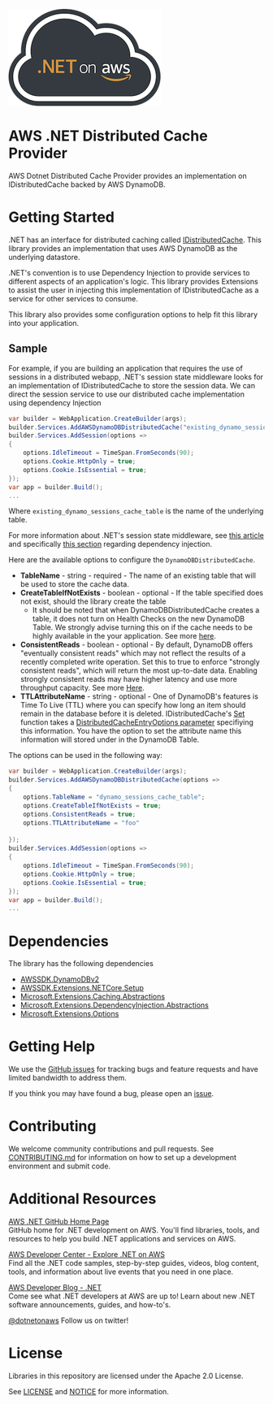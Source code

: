 ![.NET on AWS Banner](./logo.png ".NET on AWS")

# AWS .NET Distributed Cache Provider
AWS Dotnet Distributed Cache Provider provides an implementation on IDistributedCache backed by AWS DynamoDB.

# Getting Started
.NET has an interface for distributed caching called [IDistributedCache](https://docs.microsoft.com/en-us/aspnet/core/performance/caching/distributed?view=aspnetcore-6.0). This library provides an implementation that uses AWS DynamoDB as the underlying datastore.

.NET's convention is to use Dependency Injection to provide services to different aspects of an application's logic. This library provides Extensions to assist the user in injecting this implementation of IDistributedCache as a service for other services to consume. 

This library also provides some configuration options to help fit this library into your application.

## Sample
For example, if you are building an application that requires the use of sessions in a distributed webapp, .NET's session state middleware looks for an implementation of IDistributedCache to store the session data. We can direct the session service to use our distributed cache implementation using dependency Injection

```csharp
var builder = WebApplication.CreateBuilder(args);
builder.Services.AddAWSDynamoDBDistributedCache("existing_dynamo_sessions_cache_table");
builder.Services.AddSession(options =>
{
    options.IdleTimeout = TimeSpan.FromSeconds(90);
    options.Cookie.HttpOnly = true;
    options.Cookie.IsEssential = true;
});
var app = builder.Build();
...
```
Where `existing_dynamo_sessions_cache_table` is the name of the underlying table. 

For more information about .NET's session state middleware, see [this article](https://docs.microsoft.com/en-us/aspnet/core/fundamentals/app-state?view=aspnetcore-6.0) and specifically [this section](https://docs.microsoft.com/en-us/aspnet/core/fundamentals/app-state?view=aspnetcore-6.0#configure-session-state) regarding dependency injection.

Here are the available options to configure the `DynamoDBDistributedCache`.
* **TableName** - string - required - The name of an existing table that will be used to store the cache data.
* **CreateTableIfNotExists** - boolean - optional - If the table specified does not exist, should the library create the table
     * It should be noted that when DynamoDBDistributedCache creates a table, it does not turn on Health Checks on the new DynamoDB Table. We strongly advise turning this on if the cache needs to be highly available in the your application. See more [here](https://aws.amazon.com/builders-library/implementing-health-checks/).
* **ConsistentReads** - boolean - optional - By default, DynamoDB offers "eventually consistent reads" which may not reflect the results of a recently completed write operation. Set this to true to enforce "strongly consistent reads", which will return the most up-to-date data. Enabling strongly consistent reads may have higher latency and use more throughput capacity. See more [Here](https://docs.aws.amazon.com/amazondynamodb/latest/developerguide/HowItWorks.ReadConsistency.html).
* **TTLAttributeName** - string - optional - One of DynamoDB's features is Time To Live (TTL) where you can specify how long an item should remain in the database before it is deleted. IDistributedCache's [Set](https://docs.microsoft.com/en-us/dotnet/api/microsoft.extensions.caching.distributed.idistributedcache.set?view=dotnet-plat-ext-6.0#microsoft-extensions-caching-distributed-idistributedcache-set(system-string-system-byte()-microsoft-extensions-caching-distributed-distributedcacheentryoptions)) function takes a [DistributedCacheEntryOptions parameter](https://docs.microsoft.com/en-us/dotnet/api/microsoft.extensions.caching.distributed.distributedcacheentryoptions?view=dotnet-plat-ext-6.0) specifiying this information. You have the option to set the attribute name this information will stored under in the DynamoDB Table.

The options can be used in the following way:
```csharp
var builder = WebApplication.CreateBuilder(args);
builder.Services.AddAWSDynamoDBDistributedCache(options =>
{
    options.TableName = "dynamo_sessions_cache_table";
    options.CreateTableIfNotExists = true;
    options.ConsistentReads = true;
    options.TTLAttributeName = "foo"

});
builder.Services.AddSession(options =>
{
    options.IdleTimeout = TimeSpan.FromSeconds(90);
    options.Cookie.HttpOnly = true;
    options.Cookie.IsEssential = true;
});
var app = builder.Build();
...
```

# Dependencies

The library has the following dependencies
* [AWSSDK.DynamoDBv2](https://www.nuget.org/packages/AWSSDK.DynamoDBv2)
* [AWSSDK.Extensions.NETCore.Setup](https://www.nuget.org/packages/AWSSDK.Extensions.NETCore.Setup/)
* [Microsoft.Extensions.Caching.Abstractions](https://www.nuget.org/packages/Microsoft.Extensions.Caching.Abstractions)
* [Microsoft.Extensions.DependencyInjection.Abstractions](https://www.nuget.org/packages/Microsoft.Extensions.DependencyInjection.Abstractions)
* [Microsoft.Extensions.Options](https://www.nuget.org/packages/Microsoft.Extensions.Options)


# Getting Help

We use the [GitHub issues](https://github.com/aws/aws-dotnet-distributed-cache-provider/issues) for tracking bugs and feature requests and have limited bandwidth to address them.

If you think you may have found a bug, please open an [issue](https://github.com/aws/aws-dotnet-distributed-cache-provider/issues/new).

# Contributing

We welcome community contributions and pull requests. See
[CONTRIBUTING.md](./CONTRIBUTING.md) for information on how to set up a development environment and submit code.

# Additional Resources

[AWS .NET GitHub Home Page](https://github.com/aws/dotnet)  
GitHub home for .NET development on AWS. You'll find libraries, tools, and resources to help you build .NET applications and services on AWS.

[AWS Developer Center - Explore .NET on AWS](https://aws.amazon.com/developer/language/net/)  
Find all the .NET code samples, step-by-step guides, videos, blog content, tools, and information about live events that you need in one place.

[AWS Developer Blog - .NET](https://aws.amazon.com/blogs/developer/category/programing-language/dot-net/)  
Come see what .NET developers at AWS are up to!  Learn about new .NET software announcements, guides, and how-to's.

[@dotnetonaws](https://twitter.com/dotnetonaws)
Follow us on twitter!

# License

Libraries in this repository are licensed under the Apache 2.0 License.

See [LICENSE](./LICENSE) and [NOTICE](./NOTICE) for more information.
